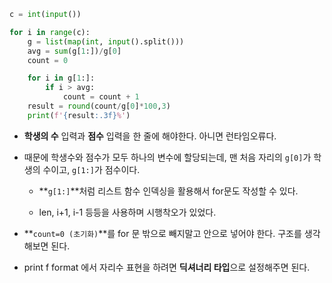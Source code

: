 ```python
c = int(input())

for i in range(c):
    g = list(map(int, input().split()))
    avg = sum(g[1:])/g[0]
    count = 0

    for i in g[1:]:
        if i > avg:
            count = count + 1
    result = round(count/g[0]*100,3)
    print(f'{result:.3f}%')
```

- **학생의 수** 입력과 **점수** 입력을 한 줄에 해야한다. 아니면 런타임오류다.

- 때문에 학생수와 점수가 모두 하나의 변수에 할당되는데, 맨 처음 자리의 `g[0]`가 학생의 수이고, `g[1:]`가 점수이다.

  - **`g[1:]`**처럼 리스트 함수 인덱싱을 활용해서 for문도 작성할 수 있다. 

  - len, i+1, i-1 등등을 사용하며 시행착오가 있었다.

- **`count=0 (초기화)`**를 for 문 밖으로 빼지말고 안으로 넣어야 한다. 구조를 생각해보면 된다.
- print f format 에서 자리수 표현을 하려면 **딕셔너리 타입**으로 설정해주면 된다.
